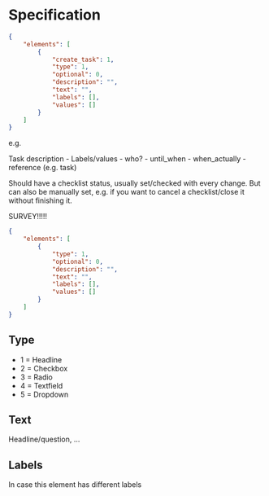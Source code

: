 # Specification

```json
{
	"elements": [
		{
			"create_task": 1,
			"type": 1,
			"optional": 0,
			"description": "",
			"text": "",
			"labels": [],
			"values": []
		}
	]
}
```

e.g.

Task description	-	Labels/values	-	who?	-	until_when	-	when_actually	-	reference (e.g. task)

Should have a checklist status, usually set/checked with every change. But can also be manually set, e.g. if you want to cancel a checklist/close it without finishing it.


SURVEY!!!!!

```json
{
	"elements": [
		{
			"type": 1,
			"optional": 0,
			"description": "",
			"text": "",
			"labels": [],
			"values": []
		}
	]
}
```

## Type

* 1 = Headline
* 2 = Checkbox
* 3 = Radio
* 4 = Textfield
* 5 = Dropdown

## Text

Headline/question, ...

## Labels

In case this element has different labels